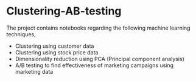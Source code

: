 # Clustering-AB-testing
The project contains notebooks regarding the following machine learning techniques,
 - Clustering using customer data
 - Clustering using stock price data
 - Dimensionality reduction using PCA (Principal component analysis)
 - A/B testing to find effectiveness of marketing campaigns using marketing data
